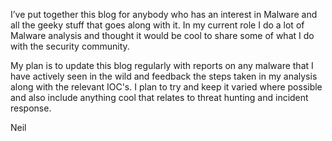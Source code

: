 I’ve put together this blog for anybody who has an interest in Malware and all the geeky stuff that goes along with it. In my current role I do a lot of Malware analysis and thought it would be cool to share some of what I do with the security community.

My plan is to update this blog regularly with reports on any malware that I have actively seen in the wild and feedback the steps taken in my analysis along with the relevant IOC's. I plan to try and keep it varied where possible and also include anything cool that relates to threat hunting and incident response.

Neil
